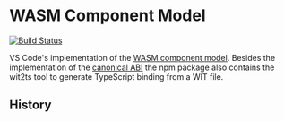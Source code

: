 # WASM Component Model

[![Build Status](https://dev.azure.com/vscode/vscode-wasm/_apis/build/status/microsoft.vscode-wasm?branchName=main)](https://dev.azure.com/vscode/vscode-wasm/_build/latest?definitionId=47&branchName=main)

VS Code's implementation of the [WASM component model](https://github.com/WebAssembly/component-model/blob/main/design/mvp/Explainer.md). Besides the implementation of the [canonical ABI](https://github.com/WebAssembly/component-model/blob/main/design/mvp/CanonicalABI.md) the npm package also contains the wit2ts tool to generate TypeScript binding from a WIT file.

## History
